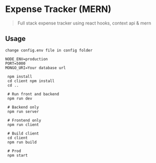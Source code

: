 # Expense Tracker (MERN)

> Full stack expense tracker using react hooks, context api & mern

## Usage

```
change config.env file in config folder

NODE_ENV=production
PORT=5000
MONGO_URI=Your database url

```

```
 npm install
 cd client npm install
 cd ..
 
 # Run front and backend
 npm run dev
 
 # Backend only
 npm run server
 
 # Frontend only
 npm run client
 
 # Build client
 cd client
 npm run build
 
 # Prod
 npm start
```
